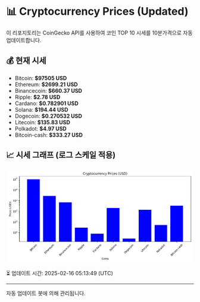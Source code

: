 
# 📊 Cryptocurrency Prices (Updated)

이 리포지토리는 CoinGecko API를 사용하여 코인 TOP 10 시세를 10분가격으로 자동 업데이트합니다.

## 💰 현재 시세
- Bitcoin: **$97505 USD**
- Ethereum: **$2699.21 USD**
- Binancecoin: **$660.37 USD**
- Ripple: **$2.78 USD**
- Cardano: **$0.782901 USD**
- Solana: **$194.44 USD**
- Dogecoin: **$0.270532 USD**
- Litecoin: **$135.83 USD**
- Polkadot: **$4.97 USD**
- Bitcoin-cash: **$333.27 USD**

## 📈 시세 그래프 (로그 스케일 적용)
![Crypto Prices](crypto_prices.png)

⏳ 업데이트 시간: 2025-02-16 05:13:49 (UTC)

---
자동 업데이트 봇에 의해 관리됩니다.
